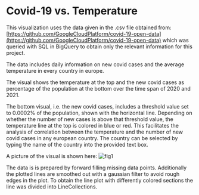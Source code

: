 # Covid-19 vs. Temperature

This visualization uses the data given in the .csv file obtained from: [https://github.com/GoogleCloudPlatform/covid-19-open-data](https://github.com/GoogleCloudPlatform/covid-19-open-data) which was queried with SQL in BigQuery to obtain only the relevant information for this project.

The data includes daily information on new covid cases and the average temperature in every country in europe.

The visual shows the temperature at the top and the new covid cases as percentage of the population at the bottom over the time span of 2020 and 2021.

The bottom visual, i.e. the new covid cases, includes a threshold value set to 0.0002% of the population, shown with the horizontal line. Depending on whether the number of new cases is above that threshold value, the temperature line at the top is colored in blue or red. This facilitates the analysis of correlation between the temperature and the number of new covid cases in any european country. The country can be selected by typing the name of the country into the provided text box.

 A picture of the visual is shown here:
![fig1](https://user-images.githubusercontent.com/73847250/185001803-7ec4780f-22c7-4333-a5f7-1c93eb12e7c5.png)

The data is is prepared by forward filling missing data points. Additionally the plotted lines are smoothed out with a gaussian filter to avoid rough edges in the plot. To obtain the line plot with differently colored sections the line was divided into LineCollections.
